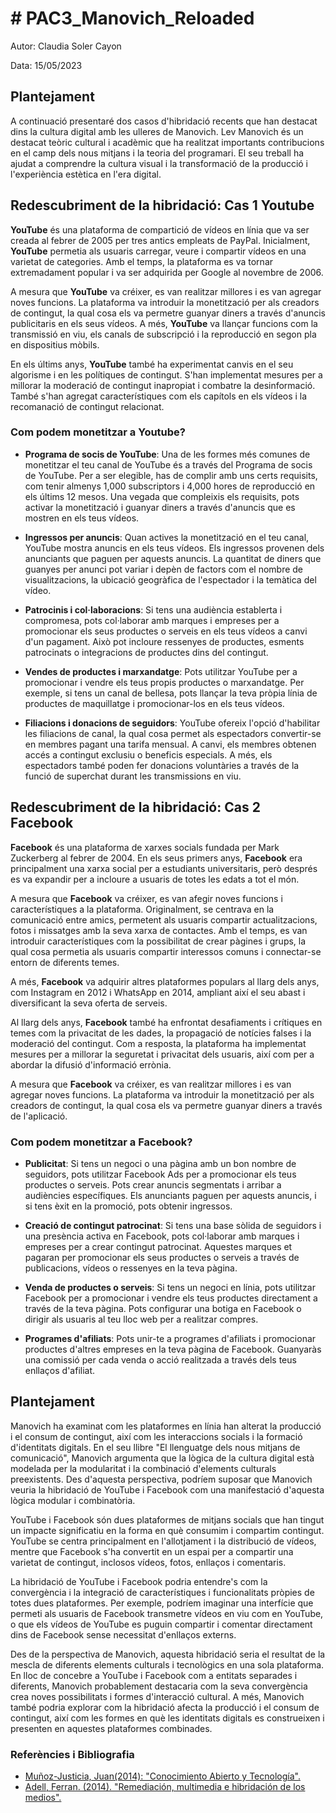 # # PAC3_Manovich_Reloaded

Autor: Claudia Soler Cayon

Data: 15/05/2023


## Plantejament

A continuació presentaré dos casos d'hibridació recents que han destacat dins la cultura digital amb les ulleres de Manovich. Lev Manovich és un destacat teòric cultural i acadèmic que ha realitzat importants contribucions en el camp dels nous mitjans i la teoria del programari. El seu treball ha ajudat a comprendre la cultura visual i la transformació de la producció i l'experiència estètica en l'era digital.

## Redescubriment de la hibridació: Cas 1 Youtube

**YouTube** és una plataforma de compartició de vídeos en línia que va ser creada al febrer de 2005 per tres antics empleats de PayPal. Inicialment, **YouTube**  permetia als usuaris carregar, veure i compartir vídeos en una varietat de categories. Amb el temps, la plataforma es va tornar extremadament popular i va ser adquirida per Google al novembre de 2006.

A mesura que **YouTube**  va créixer, es van realitzar millores i es van agregar noves funcions. La plataforma va introduir la monetització per als creadors de contingut, la qual cosa els va permetre guanyar diners a través d'anuncis publicitaris en els seus vídeos. A més, **YouTube**  va llançar funcions com la transmissió en viu, els canals de subscripció i la reproducció en segon pla en dispositius mòbils.

En els últims anys, **YouTube**  també ha experimentat canvis en el seu algorisme i en les polítiques de contingut. S'han implementat mesures per a millorar la moderació de contingut inapropiat i combatre la desinformació. També s'han agregat característiques com els capítols en els vídeos i la recomanació de contingut relacionat.

### Com podem monetitzar a Youtube?

- **Programa de socis de YouTube**: Una de les formes més comunes de monetitzar el teu canal de YouTube és a través del Programa de socis de YouTube. Per a ser elegible, has de complir amb uns certs requisits, com tenir almenys 1,000 subscriptors i 4,000 hores de reproducció en els últims 12 mesos. Una vegada que compleixis els requisits, pots activar la monetització i guanyar diners a través d'anuncis que es mostren en els teus vídeos.

- **Ingressos per anuncis**: Quan actives la monetització en el teu canal, YouTube mostra anuncis en els teus vídeos. Els ingressos provenen dels anunciants que paguen per aquests anuncis. La quantitat de diners que guanyes per anunci pot variar i depèn de factors com el nombre de visualitzacions, la ubicació geogràfica de l'espectador i la temàtica del vídeo.

- **Patrocinis i col·laboracions**: Si tens una audiència establerta i compromesa, pots col·laborar amb marques i empreses per a promocionar els seus productes o serveis en els teus vídeos a canvi d'un pagament. Això pot incloure ressenyes de productes, esments patrocinats o integracions de productes dins del contingut.

- **Vendes de productes i marxandatge**: Pots utilitzar YouTube per a promocionar i vendre els teus propis productes o marxandatge. Per exemple, si tens un canal de bellesa, pots llançar la teva pròpia línia de productes de maquillatge i promocionar-los en els teus vídeos.

- **Filiacions i donacions de seguidors**: YouTube ofereix l'opció d'habilitar les filiacions de canal, la qual cosa permet als espectadors convertir-se en membres pagant una tarifa mensual. A canvi, els membres obtenen accés a contingut exclusiu o beneficis especials. A més, els espectadors també poden fer donacions voluntàries a través de la funció de superchat durant les transmissions en viu.

## Redescubriment de la hibridació: Cas 2 Facebook

**Facebook** és una plataforma de xarxes socials fundada per Mark Zuckerberg al febrer de 2004. En els seus primers anys, **Facebook** era principalment una xarxa social per a estudiants universitaris, però després es va expandir per a incloure a usuaris de totes les edats a tot el món.

A mesura que **Facebook**  va créixer, es van afegir noves funcions i característiques a la plataforma. Originalment, se centrava en la comunicació entre amics, permetent als usuaris compartir actualitzacions, fotos i missatges amb la seva xarxa de contactes. Amb el temps, es van introduir característiques com la possibilitat de crear pàgines i grups, la qual cosa permetia als usuaris compartir interessos comuns i connectar-se entorn de diferents temes.

A més, **Facebook**  va adquirir altres plataformes populars al llarg dels anys, com Instagram en 2012 i WhatsApp en 2014, ampliant així el seu abast i diversificant la seva oferta de serveis.

Al llarg dels anys, **Facebook**  també ha enfrontat desafiaments i crítiques en temes com la privacitat de les dades, la propagació de notícies falses i la moderació del contingut. Com a resposta, la plataforma ha implementat mesures per a millorar la seguretat i privacitat dels usuaris, així com per a abordar la difusió d'informació errònia.

A mesura que **Facebook**  va créixer, es van realitzar millores i es van agregar noves funcions. La plataforma va introduir la monetització per als creadors de contingut, la qual cosa els va permetre guanyar diners a través de l'aplicació.

### Com podem monetitzar a Facebook?

- **Publicitat**: Si tens un negoci o una pàgina amb un bon nombre de seguidors, pots utilitzar Facebook Ads per a promocionar els teus productes o serveis. Pots crear anuncis segmentats i arribar a audiències específiques. Els anunciants paguen per aquests anuncis, i si tens èxit en la promoció, pots obtenir ingressos.

- **Creació de contingut patrocinat**: Si tens una base sòlida de seguidors i una presència activa en Facebook, pots col·laborar amb marques i empreses per a crear contingut patrocinat. Aquestes marques et pagaran per promocionar els seus productes o serveis a través de publicacions, vídeos o ressenyes en la teva pàgina.

- **Venda de productes o serveis**: Si tens un negoci en línia, pots utilitzar Facebook per a promocionar i vendre els teus productes directament a través de la teva pàgina. Pots configurar una botiga en Facebook o dirigir als usuaris al teu lloc web per a realitzar compres.

- **Programes d'afiliats**: Pots unir-te a programes d'afiliats i promocionar productes d'altres empreses en la teva pàgina de Facebook. Guanyaràs una comissió per cada venda o acció realitzada a través dels teus enllaços d'afiliat.

## Plantejament
Manovich ha examinat com les plataformes en línia han alterat la producció i el consum de contingut, així com les interaccions socials i la formació d'identitats digitals. En el seu llibre "El llenguatge dels nous mitjans de comunicació", Manovich argumenta que la lògica de la cultura digital està modelada per la modularitat i la combinació d'elements culturals preexistents. Des d'aquesta perspectiva, podríem suposar que Manovich veuria la hibridació de YouTube i Facebook com una manifestació d'aquesta lògica modular i combinatòria.

YouTube i Facebook són dues plataformes de mitjans socials que han tingut un impacte significatiu en la forma en què consumim i compartim contingut. YouTube se centra principalment en l'allotjament i la distribució de vídeos, mentre que Facebook s'ha convertit en un espai per a compartir una varietat de contingut, inclosos vídeos, fotos, enllaços i comentaris.

La hibridació de YouTube i Facebook podria entendre's com la convergència i la integració de característiques i funcionalitats pròpies de totes dues plataformes. Per exemple, podríem imaginar una interfície que permeti als usuaris de Facebook transmetre vídeos en viu com en YouTube, o que els vídeos de YouTube es puguin compartir i comentar directament dins de Facebook sense necessitat d'enllaços externs.

Des de la perspectiva de Manovich, aquesta hibridació seria el resultat de la mescla de diferents elements culturals i tecnològics en una sola plataforma. En lloc de concebre a YouTube i Facebook com a entitats separades i diferents, Manovich probablement destacaria com la seva convergència crea noves possibilitats i formes d'interacció cultural. A més, Manovich també podria explorar com la hibridació afecta la producció i el consum de contingut, així com les formes en què les identitats digitals es construeixen i presenten en aquestes plataformes combinades.

### Referències i Bibliografia
- [Muñoz-Justicia, Juan(2014): "Conocimiento Abierto y Tecnología".](http://juan.psicologiasocial.eu/conocimiento-y-tecnologia)
- [Adell, Ferran. (2014). "Remediación, multimedia e hibridación de los medios".](http://multimedia.uoc.edu/blogs/fem/es/remediacio-multimedia-i-hibridacio-dels-mitjans/) 
